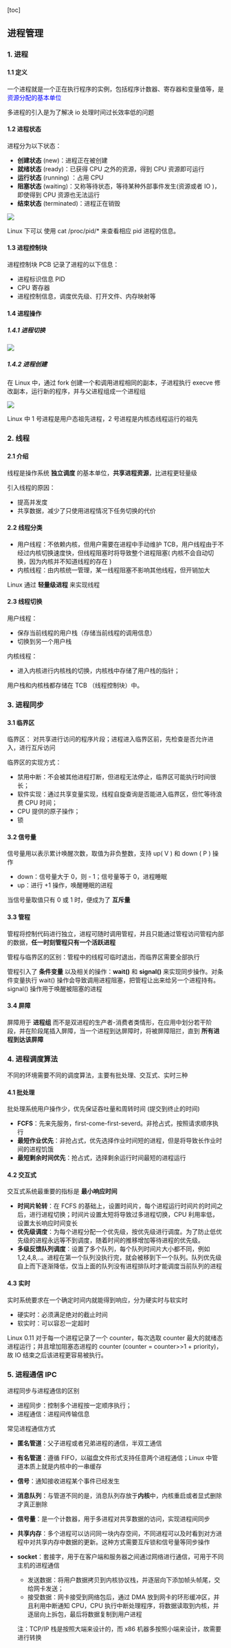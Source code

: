 [toc]

## 进程管理

### 1. 进程

#### 1.1 定义

一个进程就是一个正在执行程序的实例，包括程序计数器、寄存器和变量值等，是 <font color=blue>资源分配的基本单位</font>

多进程的引入是为了解决 io 处理时间过长效率低的问题

#### 1.2 进程状态

进程分为以下状态：

- **创建状态** (new)：进程正在被创建
- **就绪状态** (ready)：已获得 CPU 之外的资源，得到 CPU 资源即可运行
- **运行状态** (running) ：占用 CPU
- **阻塞状态** (waiting)：又称等待状态，等待某种外部事件发生(资源或者 IO )，即使得到 CPU 资源也无法运行
-  **结束状态** (terminated)：进程正在销毁

![](img/进程状态转换.jpg)

Linux 下可以 使用 cat /proc/pid/* 来查看相应 pid 进程的信息。

#### 1.3 进程控制块

进程控制块 PCB 记录了进程的以下信息：

- 进程标识信息 PID
- CPU 寄存器
- 进程控制信息，调度优先级、打开文件、内存映射等

#### 1.4 进程操作

##### 1.4.1 进程切换

![](img/进程切换.jpg)

##### 1.4.2 进程创建

在 Linux 中，通过 fork 创建一个和调用进程相同的副本，子进程执行 execve 修改副本，运行新的程序，并与父进程组成一个进程组

![](img/linux进程fork.jpg)

Linux 中 1 号进程是用户态祖先进程，2 号进程是内核态线程运行的祖先



### 2. 线程

#### 2.1 介绍

线程是操作系统 **独立调度** 的基本单位，**共享进程资源**，比进程更轻量级

引入线程的原因：

- 提高并发度
- 共享数据，减少了只使用进程情况下任务切换的代价

#### 2.2 线程分类

- 用户线程：不依赖内核，但用户需要在进程中手动维护 TCB，用户线程由于不经过内核切换速度快，但线程阻塞时将导致整个进程阻塞( 内核不会自动切换，因为内核并不知道线程的存在 )
- 内核线程：由内核统一管理，某一线程阻塞不影响其他线程，但开销加大

Linux 通过 **轻量级进程** 来实现线程

#### 2.3 线程切换

用户线程：

- 保存当前线程的用户栈（存储当前线程的调用信息）
- 切换到另一个用户栈

内核线程：

- 进入内核进行内核栈的切换，内核栈中存储了用户栈的指针；

用户栈和内核栈都存储在 TCB （线程控制块）中。



### 3. 进程同步

#### 3.1 临界区

临界区： 对共享进行访问的程序片段；进程进入临界区前，先检查是否允许进入，进行互斥访问

临界区的实现方式：

- 禁用中断：不会被其他进程打断，但进程无法停止，临界区可能执行时间很长；
- 软件实现：通过共享变量实现，线程自旋查询是否能进入临界区，但忙等待浪费 CPU 时间；
- CPU 提供的原子操作；
- 锁

#### 3.2 信号量

信号量用以表示累计唤醒次数，取值为非负整数，支持 up( V ) 和 down ( P ) 操作

- down：信号量大于 0，则 - 1；信号量等于 0，进程睡眠
- up：进行 +1 操作，唤醒睡眠的进程

当信号量取值只有 0 或 1 时，便成为了 **互斥量**

#### 3.3 管程

管程将控制代码进行独立，进程可随时调用管程，并且只能通过管程访问管程内部的数据，**任一时刻管程只有一个活跃进程**

管程与临界区的区别：管程中的线程可临时退出，而临界区需要全部执行

管程引入了 **条件变量** 以及相关的操作：**wait()** 和 **signal()** 来实现同步操作。对条件变量执行 wait() 操作会导致调用进程阻塞，把管程让出来给另一个进程持有。signal() 操作用于唤醒被阻塞的进程

#### 3.4 屏障

屏障用于 **进程组** 而不是双进程的生产者-消费者类情形，在应用中划分若干阶段，并在阶段尾插入屏障，当一个进程到达屏障时，将被屏障阻拦，直到 **所有进程到达该屏障**



### 4. 进程调度算法

不同的环境需要不同的调度算法，主要有批处理、交互式、实时三种

#### 4.1 批处理

批处理系统用户操作少，优先保证吞吐量和周转时间 (提交到终止的时间)

- **FCFS**：先来先服务，first-come-first-severd。非抢占式，按照请求顺序执行
- **最短作业优先**：非抢占式，优先选择作业时间短的进程，但是将导致长作业时间的进程饥饿
- **最短剩余时间优先**：抢占式，选择剩余运行时间最短的进程运行

#### 4.2 交互式

交互式系统最重要的指标是 **最小响应时间**

- **时间片轮转**：在 FCFS 的基础上，设置时间片，每个进程运行时间片的时间之后，进行进程切换；时间片设置太短将导致过多进程切换，CPU 利用率低，设置太长响应时间变长
- **优先级调度**：为每个进程分配一个优先级，按优先级进行调度。为了防止低优先级的进程永远等不到调度，随着时间的推移增加等待进程的优先级。
- **多级反馈队列调度**：设置了多个队列，每个队列时间片大小都不同，例如 1,2,4,8,..。进程在第一个队列没执行完，就会被移到下一个队列。队列优先级自上而下逐渐降低，仅当上面的队列没有进程排队时才能调度当前队列的进程

#### 4.3 实时

实时系统要求在一个确定时间内就能得到响应，分为硬实时与软实时

- 硬实时：必须满足绝对的截止时间
- 软实时：可以容忍一定超时



Linux 0.11 对于每一个进程记录了一个 counter，每次选取 counter 最大的就绪态进程运行；并且增加阻塞态进程的 counter (counter = counter>>1 +  priority)，故 IO 结束之后该进程更容易被执行。



### 5. 进程通信 IPC

进程同步与进程通信的区别

- 进程同步：控制多个进程按一定顺序执行；
- 进程通信：进程间传输信息

常见进程通信方式

- **匿名管道**：父子进程或者兄弟进程的通信，半双工通信

- **有名管道**：遵循 FIFO，以磁盘文件形式支持任意两个进程通信；Linux 中管道本质上就是内核中的一串缓存

- **信号**：通知接收进程某个事件已经发生

- **消息队列**：与管道不同的是，消息队列存放于**内核**中，内核重启或者显式删除才真正删除

- **信号量**：是一个计数器，用于多进程对共享数据的访问，实现进程间同步

- **共享内存**：多个进程可以访问同一块内存空间，不同进程可以及时看到对方进程中对共享内存中数据的更新。这种方式需要互斥锁和信号量等同步操作

- **socket**：套接字，用于在客户端和服务器之间通过网络进行通信，可用于不同主机的进程通信

  - 发送数据：将用户数据拷贝到内核协议栈，并逐层向下添加帧头帧尾，交给网卡发送；
  - 接受数据：网卡接受到网络包后，通过 DMA  放到网卡的环形缓冲区，并且利用中断通知 CPU，CPU 执行中断处理程序，将数据读取到内核，并逐层向上拆包，最后将数据复制到用户进程 
  
  注：TCP/IP 栈是按照大端来设计的，而 x86 机器多按照小端来设计，故需要进行转换
  